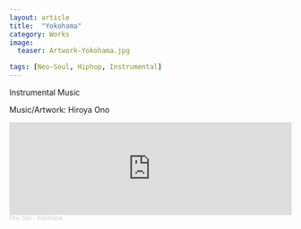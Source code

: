 ```yaml
---
layout: article
title:  "Yokohama"
category: Works
image:
  teaser: Artwork-Yokohama.jpg

tags: [Neo-Soul, Hiphop, Instrumental]
---
```


Instrumental Music

<p1>Music/Artwork: Hiroya Ono</p1>

<iframe width="100%" height="166" scrolling="no" frameborder="no" allow="autoplay" src="https://w.soundcloud.com/player/?url=https%3A//api.soundcloud.com/tracks/1021826998&color=%23ed6900&auto_play=false&hide_related=false&show_comments=true&show_user=true&show_reposts=false&show_teaser=true"></iframe><div style="font-size: 10px; color: #cccccc;line-break: anywhere;word-break: normal;overflow: hidden;white-space: nowrap;text-overflow: ellipsis; font-family: Interstate,Lucida Grande,Lucida Sans Unicode,Lucida Sans,Garuda,Verdana,Tahoma,sans-serif;font-weight: 100;"><a href="https://soundcloud.com/user-364405231" title="Ono San" target="_blank" style="color: #cccccc; text-decoration: none;">Ono San</a> · <a href="https://soundcloud.com/user-364405231/yokohama" title="Yokohama" target="_blank" style="color: #cccccc; text-decoration: none;">Yokohama</a></div>